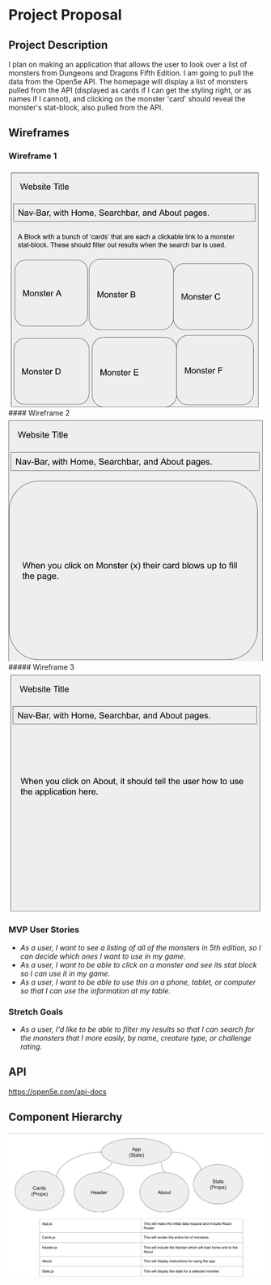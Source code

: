 # Project Proposal

## Project Description

I plan on making an application that allows the user to look over a list of monsters from Dungeons and Dragons Fifth Edition. I am going to pull the data from the Open5e API. The homepage will display a list of monsters pulled from the API (displayed as cards if I can get the styling right, or as names if I cannot), and clicking on the monster 'card' should reveal the monster's stat-block, also pulled from the API.

## Wireframes

### Wireframe 1
<img src="https://github.com/Rancor38/monster/blob/main/proposal/wireframes/Wireframe%201.png?raw=true" alt="Wireframe 1">
#### Wireframe 2
<img src="https://github.com/Rancor38/monster/blob/main/proposal/wireframes/Wireframe%202.png?raw=true" alt="Wireframe 2">
##### Wireframe 3
<img src="https://github.com/Rancor38/monster/blob/main/proposal/wireframes/Wireframe%203.png?raw=true" alt="Wireframe 3">

### MVP User Stories

- _As a user, I want to see a listing of all of the monsters in 5th edition, so I can decide which ones I want to use in my game._
- _As a user, I want to be able to click on a monster and see its stat block so I can use it in my game._
- _As a user, I want to be able to use this on a phone, tablet, or computer so that I can use the information at my table._

### Stretch Goals
- _As a user, I'd like to be able to filter my results so that I can search for the monsters that I more easily, by name, creature type, or challenge rating._

## API

https://open5e.com/api-docs


## Component Hierarchy

<img src="https://raw.githubusercontent.com/Rancor38/monster/main/proposal/Component%20Hierarchy.png" alt="Component Hierarchy">
